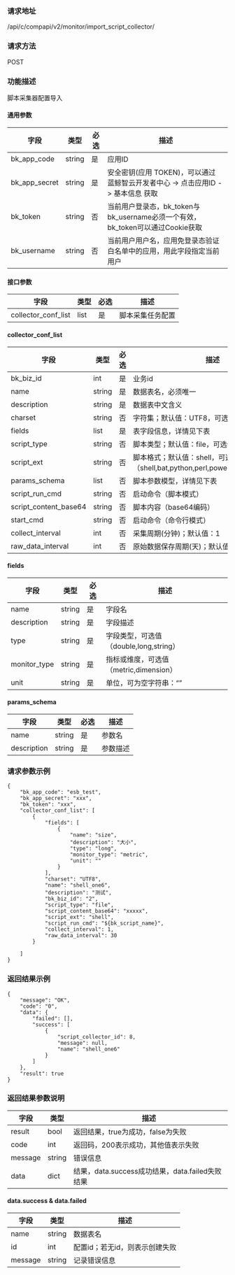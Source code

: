 
### 请求地址

/api/c/compapi/v2/monitor/import_script_collector/



### 请求方法

POST


### 功能描述

脚本采集器配置导入


#### 通用参数

| 字段 | 类型 | 必选 |  描述 |
|-----------|------------|--------|------------|
| bk_app_code  |  string    | 是 | 应用ID     |
| bk_app_secret|  string    | 是 | 安全密钥(应用 TOKEN)，可以通过 蓝鲸智云开发者中心 -&gt; 点击应用ID -&gt; 基本信息 获取 |
| bk_token     |  string    | 否 | 当前用户登录态，bk_token与bk_username必须一个有效，bk_token可以通过Cookie获取 |
| bk_username  |  string    | 否 | 当前用户用户名，应用免登录态验证白名单中的应用，用此字段指定当前用户 |


#### 接口参数

| 字段           | 类型 | 必选 | 描述                         |
| -------------- | ---- | ---- | ---------------------------- |
| collector_conf_list | list | 是   | 脚本采集任务配置 |

#### collector_conf_list

| 字段                  | 类型   | 必选 | 描述                                                         |
| --------------------- | ------ | ---- | ------------------------------------------------------------ |
| bk_biz_id             | int    | 是   | 业务id                                                       |
| name                  | string | 是   | 数据表名，必须唯一                                           |
| description           | string | 是   | 数据表中文含义                                               |
| charset               | string | 否   | 字符集；默认值：UTF8，可选值（UTF8,GBK）                     |
| fields                | list   | 是   | 表字段信息，详情见下表                                       |
| script_type           | string | 否   | 脚本类型；默认值：file，可选值（file,cmd）                   |
| script_ext            | string | 否   | 脚本格式；默认值：shell，可选值（shell,bat,python,perl,powershell,vbs,custom） |
| params_schema         | list   | 否   | 脚本参数模型，详情见下表                                     |
| script_run_cmd        | string | 否   | 启动命令（脚本模式）                                         |
| script_content_base64 | string | 否   | 脚本内容（base64编码）                                       |
| start_cmd             | string | 否   | 启动命令（命令行模式）                                       |
| collect_interval      | int    | 否   | 采集周期(分钟)；默认值：1                                    |
| raw_data_interval     | int    | 否   | 原始数据保存周期(天)；默认值：30                             |

#### fields

| 字段         | 类型   | 必选 | 描述                                   |
| ------------ | ------ | ---- | -------------------------------------- |
| name         | string | 是   | 字段名                                 |
| description  | string | 是   | 字段描述                               |
| type         | string | 是   | 字段类型，可选值（double,long,string） |
| monitor_type | string | 是   | 指标或维度，可选值（metric,dimension） |
| unit         | string | 是   | 单位，可为空字符串：“”                 |

#### params_schema

| 字段        | 类型   | 必选 | 描述     |
| ----------- | ------ | ---- | -------- |
| name        | string | 是   | 参数名   |
| description | string | 是   | 参数描述 |

### 请求参数示例

```
{	
    "bk_app_code": "esb_test",
    "bk_app_secret": "xxx",
    "bk_token": "xxx",
    "collector_conf_list": [
        {
            "fields": [
                {
                    "name": "size",
                    "description": "大小",
                    "type": "long",
                    "monitor_type": "metric",
                    "unit": ""
                }
            ],
            "charset": "UTF8",
            "name": "shell_one6",
            "description": "测试",
            "bk_biz_id": "2",
            "script_type": "file",
            "script_content_base64": "xxxxx",
            "script_ext": "shell",
            "script_run_cmd": "${bk_script_name}",
            "collect_interval": 1,
            "raw_data_interval": 30
        }

    ]
}
```

### 返回结果示例

```
{
    "message": "OK",
    "code": "0",
    "data": {
        "failed": [],
        "success": [
            {
                "script_collector_id": 8,
                "message": null,
                "name": "shell_one6"
            }
        ]
    },
    "result": true
}
```

### 返回结果参数说明

| 字段    | 类型   | 描述                                            |
| ------- | ------ | ----------------------------------------------- |
| result  | bool   | 返回结果，true为成功，false为失败               |
| code    | int    | 返回码，200表示成功，其他值表示失败             |
| message | string | 错误信息                                        |
| data    | dict   | 结果，data.success成功结果，data.failed失败结果 |

#### data.success & data.failed

| 字段    | 类型   | 描述                           |
| ------- | ------ | ------------------------------ |
| name    | string | 数据表名                       |
| id      | int    | 配置id；若无id，则表示创建失败 |
| message | string | 记录错误信息                   |